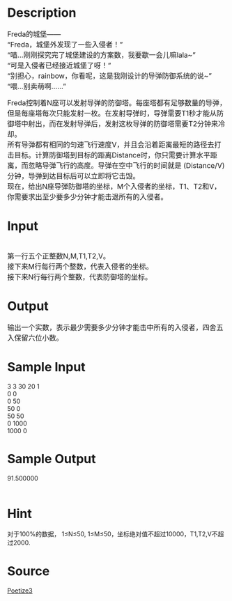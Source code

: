 
# Description

<div class="content"><p><span style="font-size: medium">Freda的城堡——<br/>
“Freda，城堡外发现了一些入侵者！”<br/>
“喵...刚刚探究完了城堡建设的方案数，我要歇一会儿嘛lala~”<br/>
“可是入侵者已经接近城堡了呀！”<br/>
“别担心，rainbow，你看呢，这是我刚设计的导弹防御系统的说~”<br/>
“喂...别卖萌啊……”</span></p>
<p><span style="font-size: medium">Freda控制着N座可以发射导弹的防御塔。每座塔都有足够数量的导弹，但是每座塔每次只能发射一枚。在发射导弹时，导弹需要T1秒才能从防御塔中射出，而在发射导弹后，发射这枚导弹的防御塔需要T2分钟来冷却。<br/>
所有导弹都有相同的匀速飞行速度V，并且会沿着距离最短的路径去打击目标。计算防御塔到目标的距离Distance时，你只需要计算水平距离，而忽略导弹飞行的高度。导弹在空中飞行的时间就是 (Distance/V) 分钟，导弹到达目标后可以立即将它击毁。<br/>
现在，给出N座导弹防御塔的坐标，M个入侵者的坐标，T1、T2和V，你需要求出至少要多少分钟才能击退所有的入侵者。</span></p></div>

# Input

<div class="content"><p><span style="font-size: medium"><br/>
第一行五个正整数N,M,T1,T2,V。<br/>
接下来M行每行两个整数，代表入侵者的坐标。<br/>
接下来N行每行两个整数，代表防御塔的坐标。</span></p></div>

# Output

<div class="content"><p><span style="font-size: medium">输出一个实数，表示最少需要多少分钟才能击中所有的入侵者，四舍五入保留六位小数。</span></p></div>

# Sample Input

<div class="content"><span class="sampledata">3 3 30 20 1<br/>
0 0<br/>
0 50<br/>
50 0<br/>
50 50<br/>
0 1000<br/>
1000 0<br/>
</span></div>

# Sample Output

<div class="content"><span class="sampledata">91.500000<br/>
<br/>
</span></div>

# Hint

<div class="content"><p></p><p>对于100%的数据， 1≤N≤50, 1≤M≤50，坐标绝对值不超过10000，T1,T2,V不超过2000.</p><p></p></div>

# Source

<div class="content"><p><a href="problemset.php?search=Poetize3">Poetize3</a></p></div>

